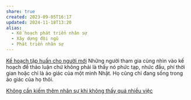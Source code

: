 ```yaml
---
share: true
created: 2023-09-05T16:17
updated: 2024-11-18T13:20
alias:
  - Kế hoạch phát triển nhân sự
  - Xây dựng đội ngũ
  - Phát triển nhân sự
---
```


[Kế hoạch tập huấn cho người mới](K%E1%BA%BF%20ho%E1%BA%A1ch%20t%E1%BA%ADp%20hu%E1%BA%A5n%20cho%20ng%C6%B0%E1%BB%9Di%20m%E1%BB%9Bi.md) 
Những người tham gia cùng nhìn vào kế hoạch để thảo luận chứ không phải là thấy nó phức tạp, nhức đầu, phí thời gian hoặc chỉ là ảo giác của một mình Nhật. Họ cũng chỉ đang sống trong ảo giác của họ thôi.

[Không cần kiếm thêm nhân sự khi không thấy quá nhiều việc](Kh%C3%B4ng%20c%E1%BA%A7n%20ki%E1%BA%BFm%20th%C3%AAm%20nh%C3%A2n%20s%E1%BB%B1%20khi%20kh%C3%B4ng%20th%E1%BA%A5y%20qu%C3%A1%20nhi%E1%BB%81u%20vi%E1%BB%87c.md)
